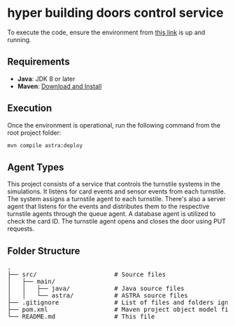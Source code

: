 # hyper building doors control service

To execute the code, ensure the environment from [this link](https://github.com/JoseIgnacioRetamalThomsen/Simulating-and-Managing-Human-Behaviors-and-Smart-Buildings/releases/download/0.0.1/simulation-win64.zip) is up and running.

## Requirements

- **Java**: JDK 8 or later
- **Maven**: [Download and Install](https://maven.apache.org/download.cgi)

## Execution

Once the environment is operational, run the following command from the root project folder:

```bash
mvn compile astra:deploy
```


## Agent Types

This project consists of a service that controls the turnstile systems in the simulations. It listens for card events and sensor events from each turnstile. The system assigns a turnstile agent to each turnstile. There's also a server agent that listens for the events and distributes them to the respective turnstile agents through the queue agent. A database agent is utilized to check the card ID. The turnstile agent opens and closes the door using PUT requests.

## Folder Structure

<pre>
.
├── src/                     # Source files
│   ├── main/
│   │   ├── java/            # Java source files
│   │   └── astra/           # ASTRA source files
├── .gitignore               # List of files and folders ignored by git
├── pom.xml                  # Maven project object model file
└── README.md                # This file
</pre>

